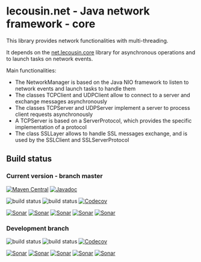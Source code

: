 # lecousin.net - Java network framework - core

This library provides network functionalities with multi-threading.

It depends on the [net.lecousin.core]("https://github.com/lecousin/java-framework-core" "java-framework-core") library
for asynchronous operations and to launch tasks on network events.

Main functionalities:
 * The NetworkManager is based on the Java NIO framework to listen to network events and launch tasks to handle them
 * The classes TCPClient and UDPClient allow to connect to a server and exchange messages asynchronously
 * The classes TCPServer and UDPServer implement a server to process client requests asynchronously
 * A TCPServer is based on a ServerProtocol, which provides the specific implementation of a protocol
 * The class SSLLayer allows to handle SSL messages exchange, and is used by the SSLClient and SSLServerProtocol

## Build status

### Current version - branch master

[![Maven Central](https://img.shields.io/maven-central/v/net.lecousin.framework.network/core.svg)](http://search.maven.org/#search%7Cga%7C1%7Cg%3A%22net.lecousin.framework.network%22%20AND%20a%3A%22core%22)
[![Javadoc](https://img.shields.io/badge/javadoc-0.7.5-brightgreen.svg)](https://www.javadoc.io/doc/net.lecousin.framework.network/core/0.7.5)

![build status](https://travis-ci.org/lecousin/java-framework-network-core.svg?branch=master "Build Status")
![build status](https://ci.appveyor.com/api/projects/status/github/lecousin/java-framework-network-core?branch=master&svg=true "Build Status")
[![Codecov](https://codecov.io/gh/lecousin/java-framework-network-core/graph/badge.svg)](https://codecov.io/gh/lecousin/java-framework-network-core/branch/master)

[![Sonar](https://sonarcloud.io/api/project_badges/measure?project=lecousin_java-framework-network-core&branch=master&metric=alert_status)](https://sonarcloud.io/dashboard?branch=master&id=lecousin_java-framework-network-core)
[![Sonar](https://sonarcloud.io/api/project_badges/measure?project=lecousin_java-framework-network-core&branch=master&metric=bugs)](https://sonarcloud.io/dashboard?branch=master&id=lecousin_java-framework-network-core)
[![Sonar](https://sonarcloud.io/api/project_badges/measure?project=lecousin_java-framework-network-core&branch=master&metric=vulnerabilities)](https://sonarcloud.io/dashboard?branch=master&id=lecousin_java-framework-network-core)
[![Sonar](https://sonarcloud.io/api/project_badges/measure?project=lecousin_java-framework-network-core&branch=master&metric=code_smells)](https://sonarcloud.io/dashboard?branch=master&id=lecousin_java-framework-network-core)
[![Sonar](https://sonarcloud.io/api/project_badges/measure?project=lecousin_java-framework-network-core&branch=master&metric=coverage)](https://sonarcloud.io/dashboard?branch=master&id=lecousin_java-framework-network-core)

### Development branch

![build status](https://travis-ci.org/lecousin/java-framework-network-core.svg?branch=dev "Build Status")
![build status](https://ci.appveyor.com/api/projects/status/github/lecousin/java-framework-network-core?branch=dev&svg=true "Build Status")
[![Codecov](https://codecov.io/gh/lecousin/java-framework-network-core/branch/dev/graph/badge.svg)](https://codecov.io/gh/lecousin/java-framework-network-core/branch/dev)

[![Sonar](https://sonarcloud.io/api/project_badges/measure?project=lecousin_java-framework-network-core&branch=dev&metric=alert_status)](https://sonarcloud.io/dashboard?branch=dev&id=lecousin_java-framework-network-core)
[![Sonar](https://sonarcloud.io/api/project_badges/measure?project=lecousin_java-framework-network-core&branch=dev&metric=bugs)](https://sonarcloud.io/dashboard?branch=dev&id=lecousin_java-framework-network-core)
[![Sonar](https://sonarcloud.io/api/project_badges/measure?project=lecousin_java-framework-network-core&branch=dev&metric=vulnerabilities)](https://sonarcloud.io/dashboard?branch=dev&id=lecousin_java-framework-network-core)
[![Sonar](https://sonarcloud.io/api/project_badges/measure?project=lecousin_java-framework-network-core&branch=dev&metric=code_smells)](https://sonarcloud.io/dashboard?branch=dev&id=lecousin_java-framework-network-core)
[![Sonar](https://sonarcloud.io/api/project_badges/measure?project=lecousin_java-framework-network-core&branch=dev&metric=coverage)](https://sonarcloud.io/dashboard?branch=dev&id=lecousin_java-framework-network-core)
